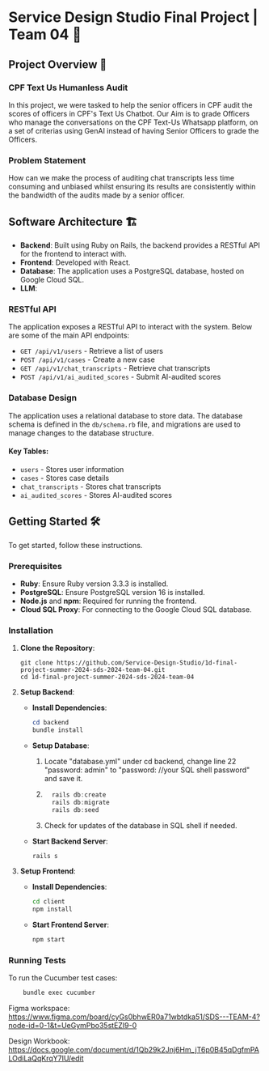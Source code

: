 # Service Design Studio Final Project | Team 04 🚀

## Project Overview 📖
### CPF Text Us Humanless Audit
In this project, we were tasked to help the senior officers in CPF audit the scores of officers in CPF's Text Us Chatbot.
Our Aim is to grade Officers who manage the conversations on the CPF Text-Us Whatsapp platform, on a set of criterias using GenAI instead of having Senior Officers to grade the Officers.

### Problem Statement
How can we make the process of auditing chat transcripts less time consuming and unbiased whilst ensuring its results are consistently within the bandwidth of the audits made by a senior officer.

## Software Architecture 🏗️


- **Backend**: Built using Ruby on Rails, the backend provides a RESTful API for the frontend to interact with.
- **Frontend**: Developed with React.
- **Database**: The application uses a PostgreSQL database, hosted on Google Cloud SQL.
- **LLM**: 
 

### RESTful API

The application exposes a RESTful API to interact with the system. Below are some of the main API endpoints:

- `GET /api/v1/users` - Retrieve a list of users
- `POST /api/v1/cases` - Create a new case
- `GET /api/v1/chat_transcripts` - Retrieve chat transcripts
- `POST /api/v1/ai_audited_scores` - Submit AI-audited scores

### Database Design
The application uses a relational database to store data. The database schema is defined in the `db/schema.rb` file, and migrations are used to manage changes to the database structure.

#### Key Tables:
- `users` - Stores user information
- `cases` - Stores case details
- `chat_transcripts` - Stores chat transcripts
- `ai_audited_scores` - Stores AI-audited scores


## Getting Started 🛠️

To get started, follow these instructions.

### Prerequisites

- **Ruby**: Ensure Ruby version 3.3.3 is installed.
- **PostgreSQL**:  Ensure PostgreSQL version 16 is installed.
- **Node.js** and **npm**: Required for running the frontend.
- **Cloud SQL Proxy**: For connecting to the Google Cloud SQL database.

### Installation

1. **Clone the Repository**:
    ```terminal
    git clone https://github.com/Service-Design-Studio/1d-final-project-summer-2024-sds-2024-team-04.git
    cd 1d-final-project-summer-2024-sds-2024-team-04
    ```

3. **Setup Backend**:
    - **Install Dependencies**:
        ```powershell
        cd backend
        bundle install
        ```
    - **Setup Database**:
      1. Locate "database.yml" under cd backend, change line 22 "password: admin" to "password: //your SQL shell password" and save it.
      2. ```powershell
           rails db:create
           rails db:migrate
           rails db:seed
         ```
        3. Check for updates of the database in SQL shell if needed.

    - **Start Backend Server**:
        ```powershell
        rails s
        ```

4. **Setup Frontend**:
    - **Install Dependencies**:
        ```bash
        cd client
        npm install
        ```
    - **Start Frontend Server**:
        ```bash
        npm start
        ```

### Running Tests

To run the Cucumber test cases:

```powershell
    bundle exec cucumber
```

Figma workspace: https://www.figma.com/board/cyGs0bhwER0a71wbtdka51/SDS---TEAM-4?node-id=0-1&t=UeGymPbo35stEZI9-0

Design Workbook: https://docs.google.com/document/d/1Qb29k2Jnj6Hm_jT6p0B45qDgfmPALOdiLaQqKrqY7IU/edit
